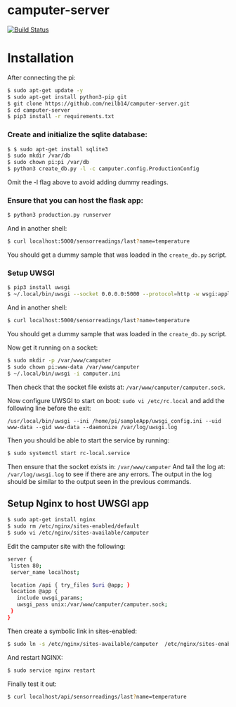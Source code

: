 # camputer-server
[![Build Status](https://travis-ci.org/neilb14/camputer-server.svg?branch=master)](https://travis-ci.org/neilb14/camputer-server)

# Installation
After connecting the pi:
```bash
$ sudo apt-get update -y
$ sudo apt-get install python3-pip git
$ git clone https://github.com/neilb14/camputer-server.git
$ cd camputer-server
$ pip3 install -r requirements.txt
```

### Create and initialize the sqlite database:
```bash
$ $ sudo apt-get install sqlite3
$ sudo mkdir /var/db
$ sudo chown pi:pi /var/db
$ python3 create_db.py -l -c camputer.config.ProductionConfig
```
Omit the -l flag above to avoid adding dummy readings.

### Ensure that you can host the flask app:
```bash
$ python3 production.py runserver
```

And in another shell:
```bash
$ curl localhost:5000/sensorreadings/last?name=temperature
```
You should get a dummy sample that was loaded in the `create_db.py` script.

### Setup UWSGI
```bash
$ pip3 install uwsgi
$ ~/.local/bin/uwsgi --socket 0.0.0.0:5000 --protocol=http -w wsgi:application
```
And in another shell:
```bash
$ curl localhost:5000/sensorreadings/last?name=temperature
```
You should get a dummy sample that was loaded in the `create_db.py` script.

Now get it running on a socket:
```bash
$ sudo mkdir -p /var/www/camputer
$ sudo chown pi:www-data /var/www/camputer
$ ~/.local/bin/uwsgi -i camputer.ini
```
Then check that the socket file exists at: `/var/www/camputer/camputer.sock`.

Now configure UWSGI to start on boot:
`sudo vi /etc/rc.local` and add the following line before the exit:

```
/usr/local/bin/uwsgi --ini /home/pi/sampleApp/uwsgi_config.ini --uid www-data --gid www-data --daemonize /var/log/uwsgi.log
```

Then you should be able to start the service by running:
```bash
$ sudo systemctl start rc-local.service
```
Then ensure that the socket exists in: `/var/www/camputer`
And tail the log at: `/var/log/uwsgi.log` to see if there are any errors.
The output in the log should be similar to the output seen in the previous commands.

## Setup Nginx to host UWSGI app
```bash
$ sudo apt-get install nginx
$ sudo rm /etc/nginx/sites-enabled/default
$ sudo vi /etc/nginx/sites-available/camputer
```
Edit the camputer site with the following:
```bash 
server {
 listen 80;
 server_name localhost;

 location /api { try_files $uri @app; }
 location @app {
   include uwsgi_params;
   uwsgi_pass unix:/var/www/camputer/camputer.sock;
 }
}
```
Then create a symbolic link in sites-enabled:
```bash
$ sudo ln -s /etc/nginx/sites-available/camputer  /etc/nginx/sites-enabled
```
And restart NGINX:
```bash
$ sudo service nginx restart
```

Finally test it out:
```bash
$ curl localhost/api/sensorreadings/last?name=temperature
```
